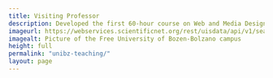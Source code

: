 ```yaml
---
title: Visiting Professor
description: Developed the first 60-hour course on Web and Media Design at the MA in Eco-Social Design. Assisted and mentored a group of students during the development of their main semester project.
imageurl: https://webservices.scientificnet.org/rest/uisdata/api/v1/seats/1/image
imagealt: Picture of the Free University of Bozen-Bolzano campus
height: full
permalink: "unibz-teaching/"
layout: page
---
```

